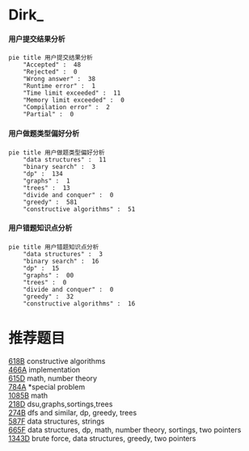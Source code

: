 # Dirk_

<!-- tabs:start -->



#### **用户提交结果分析**

```mermaid
pie title 用户提交结果分析
    "Accepted" :  48
    "Rejected" :  0
    "Wrong answer" :  38
    "Runtime error" :  1
    "Time limit exceeded" :  11
    "Memory limit exceeded" :  0
    "Compilation error" :  2
    "Partial" :  0
```

#### **用户做题类型偏好分析**

```mermaid
pie title 用户做题类型偏好分析
    "data structures" :  11
    "binary search" :  3
    "dp" :  134
    "graphs" :  1
    "trees" :  13
    "divide and conquer" :  0
    "greedy" :  581
    "constructive algorithms" :  51
```
#### **用户错题知识点分析**

```mermaid
pie title 用户错题知识点分析
    "data structures" :  3
    "binary search" :  16
    "dp" :  15
    "graphs" :  00
    "trees" :  0
    "divide and conquer" :  0
    "greedy" :  32
    "constructive algorithms" :  16
```



<!-- tabs:end -->
# 推荐题目
[618B](https://codeforces.com/contest/618/problem/B)		constructive algorithms		  
[466A](https://codeforces.com/contest/466/problem/A)		implementation		  
[615D](https://codeforces.com/contest/615/problem/D)		math,
                        number theory		  
[784A](https://codeforces.com/contest/784/problem/A)		*special problem		  
[1085B](https://codeforces.com/contest/1085/problem/B)		math		  
[218D](https://codeforces.com/contest/218/problem/D)		dsu,graphs,sortings,trees		  
[274B](https://codeforces.com/contest/274/problem/B)		dfs and similar,
                        dp,
                        greedy,
                        trees		  
[587F](https://codeforces.com/contest/587/problem/F)		data structures,
                        strings		  
[665F](https://codeforces.com/contest/665/problem/F)		data structures,
                        dp,
                        math,
                        number theory,
                        sortings,
                        two pointers		  
[1343D](https://codeforces.com/contest/1343/problem/D)		brute force,
                        data structures,
                        greedy,
                        two pointers		  
